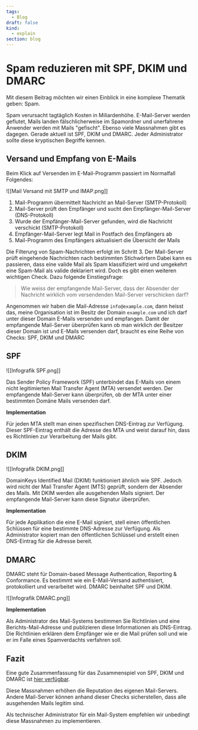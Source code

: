 ```yaml
---
tags:
  - Blog
draft: false
kind:
  - explain
section: blog
---
```

# Spam reduzieren mit SPF, DKIM und DMARC

Mit diesem Beitrag möchten wir einen Einblick in eine komplexe Thematik geben: Spam.

Spam verursacht tagtäglich Kosten in Miliardenhöhe. E-Mail-Server werden geflutet, Mails landen fälschlicherweise im Spamordner und unerfahrene Anwender werden mit Mails "gefischt". Ebenso viele Massnahmen gibt es dagegen. Gerade aktuell ist SPF, DKIM und DMARC. Jeder Administrator sollte diese kryptischen Begriffe kennen.

## Versand und Empfang von E-Mails

Beim Klick auf Versenden im E-Mail-Programm passiert im Normalfall Folgendes:

![[Mail Versand mit SMTP und IMAP.png]]

1. Mail-Programm übermittelt Nachricht an Mail-Server (SMTP-Protokoll)
2. Mail-Server prüft den Empfänger und sucht den Empfänger-Mail-Server (DNS-Protokoll)
3. Wurde der Empfänger-Mail-Server gefunden, wird die Nachricht verschickt (SMTP-Protokoll)
4. Empfänger-Mail-Server legt Mail in Postfach des Empfängers ab
5. Mail-Programm des Empfängers aktualisiert die Übersicht der Mails

Die Filterung von Spam-Nachrichten erfolgt im Schritt 3. Der Mail-Server prüft eingehende Nachrichten nach bestimmten Stichwörtern Dabei kann es passieren, dass eine valide Mail als Spam klassifiziert wird und umgekehrt eine Spam-Mail als valide deklariert wird. Doch es gibt einen weiteren wichtigen Check. Dazu folgende Einstiegsfrage:

> Wie weiss der empfangende Mail-Server, dass der Absender der Nachricht wirklich vom versendenden Mail-Server verschicken darf?

Angenommen wir haben die Mail-Adresse `info@example.com`, dann heisst das, meine Organisation ist im Besitz der Domain `example.com` und ich darf unter dieser Domain E-Mails versenden und empfangen. Damit der empfangende Mail-Server überprüfen kann ob man wirklich der Besitzer dieser Domain ist und E-Mails versenden darf, braucht es eine Reihe von Checks: SPF, DKIM und DMARC

## SPF

![[Infografik SPF.png]]

Das Sender Policy Framework (SPF) unterbindet das E-Mails von einem nicht legitimierten Mail Transfer Agent (MTA) versendet werden. Der empfangende Mail-Server kann überprüfen, ob der MTA unter einer bestimmten Domäne Mails versenden darf.

**Implementation**

Für jeden MTA stellt man einen spezifischen DNS-Eintrag zur Verfügung. Dieser SPF-Eintrag enthält die Adresse des MTA und weist darauf hin, dass es Richtlinien zur Verarbeitung der Mails gibt.

## DKIM

![[Infografik DKIM.png]]

DomainKeys Identified Mail (DKIM) funktioniert ähnlich wie SPF. Jedoch wird nicht der Mail Transfer Agent (MTS) geprüft, sondern der Absender des Mails. Mit DKIM werden alle ausgehenden Mails signiert. Der empfangende Mail-Server kann diese Signatur überprüfen.

**Implementation**

Für jede Applikation die eine E-Mail signiert, stell einen öffentlichen Schlüssen für eine bestimmte DNS-Adresse zur Verfügung. Als Administrator kopiert man den öffentlichen Schlüssel und erstellt einen DNS-Eintrag für die Adresse bereit.

## DMARC

DMARC steht für Domain-based Message Authentication, Reporting & Conformance. Es bestimmt wie ein E-Mail-Versand authentisiert, protokolliert und verarbeitet wird. DMARC beinhaltet SPF und DKIM.

![[Infografik DMARC.png]]

**Implementation**

Als Administrator des Mail-Systems bestimmen Sie Richtlinien und eine Berichts-Mail-Adresse und publizieren diese Informationen als DNS-Eintrag. Die Richtlinien erklären dem Empfänger wie er die Mail prüfen soll und wie er im Falle eines Spamverdachts verfahren soll.

## Fazit

Eine gute Zusammenfassung für das Zusammenspiel von SPF, DKIM und DMARC ist [hier verfügbar](https://dmarc.globalcyberalliance.org/how-it-works/).

Diese Massnahmen erhöhen die Reputation des eigenen Mail-Servers. Andere Mail-Server können anhand dieser Checks sicherstellen, dass alle ausgehenden Mails legitim sind.

Als technischer Administrator für ein Mail-System empfehlen wir unbedingt diese Massnahmen zu implementieren.